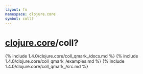 ```yaml
---
layout: fn
namespace: clojure.core
symbol: coll?
---
```


# [clojure.core](../)/coll?

{% include 1.4.0/clojure.core/coll_qmark_/docs.md %}
{% include 1.4.0/clojure.core/coll_qmark_/examples.md %}
{% include 1.4.0/clojure.core/coll_qmark_/src.md %}


